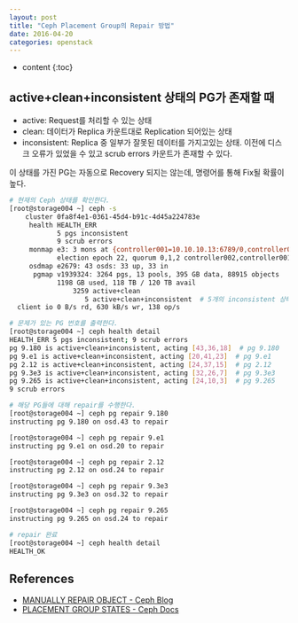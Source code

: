 ```yaml
---
layout: post
title: "Ceph Placement Group의 Repair 방법"
date: 2016-04-20
categories: openstack
---
```


* content
{:toc}

## active+clean+inconsistent 상태의 PG가 존재할 때

- active: Request를 처리할 수 있는 상태
- clean: 데이터가 Replica 카운트대로 Replication 되어있는 상태
- inconsistent: Replica 중 일부가 잘못된 데이터를 가지고있는 상태. 이전에 디스크 오류가 있었을 수 있고 scrub errors 카운트가 존재할 수 있다.

이 상태를 가진 PG는 자동으로 Recovery 되지는 않는데, 명령어를 통해 Fix될 확률이 높다.

```bash
# 현재의 Ceph 상태를 확인한다.
[root@storage004 ~] ceph -s
    cluster 0fa8f4e1-0361-45d4-b91c-4d45a224783e
     health HEALTH_ERR
            5 pgs inconsistent
            9 scrub errors
     monmap e3: 3 mons at {controller001=10.10.10.13:6789/0,controller002=10.10.10.7:6789/0,controller003=10.10.10.19:6789/0}
            election epoch 22, quorum 0,1,2 controller002,controller001,controller003
     osdmap e2679: 43 osds: 33 up, 33 in
      pgmap v1939324: 3264 pgs, 13 pools, 395 GB data, 88915 objects
            1198 GB used, 118 TB / 120 TB avail
                3259 active+clean
                   5 active+clean+inconsistent  # 5개의 inconsistent 상태의 PG가 존재
  client io 0 B/s rd, 630 kB/s wr, 138 op/s

# 문제가 있는 PG 번호를 출력한다.
[root@storage004 ~] ceph health detail
HEALTH_ERR 5 pgs inconsistent; 9 scrub errors
pg 9.180 is active+clean+inconsistent, acting [43,36,18]  # pg 9.180
pg 9.e1 is active+clean+inconsistent, acting [20,41,23]  # pg 9.e1
pg 2.12 is active+clean+inconsistent, acting [24,37,15]  # pg 2.12
pg 9.3e3 is active+clean+inconsistent, acting [32,26,7]  # pg 9.3e3
pg 9.265 is active+clean+inconsistent, acting [24,10,3]  # pg 9.265
9 scrub errors

# 해당 PG들에 대해 repair를 수행한다.
[root@storage004 ~] ceph pg repair 9.180
instructing pg 9.180 on osd.43 to repair

[root@storage004 ~] ceph pg repair 9.e1
instructing pg 9.e1 on osd.20 to repair

[root@storage004 ~] ceph pg repair 2.12
instructing pg 2.12 on osd.24 to repair

[root@storage004 ~] ceph pg repair 9.3e3
instructing pg 9.3e3 on osd.32 to repair

[root@storage004 ~] ceph pg repair 9.265
instructing pg 9.265 on osd.24 to repair

# repair 완료
[root@storage004 ~] ceph health detail
HEALTH_OK
```


## References

- [MANUALLY REPAIR OBJECT - Ceph Blog](http://ceph.com/planet/ceph-manually-repair-object/)
- [PLACEMENT GROUP STATES - Ceph Docs](http://docs.ceph.com/docs/master/rados/operations/pg-states/)